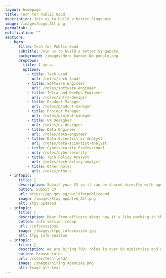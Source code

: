```yaml
---
layout: homepage
title: Tech for Public Good
description: Join us to build a better Singapore
image: /images/Logo_Alt.png
permalink: /
notification: ""
sections:
  - hero:
      title: Tech for Public Good
      subtitle: Join us to build a better Singapore
      background: /images/Hero banner_No people.png
      dropdown:
        title: I am a...
        options:
          - title: Tech Lead
            url: /roles/tech-lead/
          - title: Software Engineer
            url: /roles/software-engineer
          - title: Infra and DevOps Engineer
            url: /roles/infra-devops/
          - title: Product Manager
            url: /roles/product-manager
          - title: Project Manager
            url: /roles/project-manager
          - title: UX Designer
            url: /roles/ux-designer
          - title: Data Engineer
            url: /roles/data-engineer
          - title: Data Scientist or Analyst
            url: /roles/data-scientist-analyst
          - title: Cybersecurity Professional
            url: /roles/cybersecurity
          - title: Tech Policy Analyst
            url: /roles/tech-policy-analyst
          - title: Other Roles
            url: /roles/others
  - infopic:
      title: 📁
      description: Submit your CV so it can be shared directly with agency hiring managers
      button: Submit CV
      url: https://go.gov.sg/buildforpublicgood
      image: /images/Stay updated_Alt.png
      alt: stay updated
  - infopic:
      title: 💬
      description: Hear from officers about how it's like working in the public sector
      button: info session recap
      url: /infosessions
      image: /images/tfpg_infosession.jpg
      alt: tfpg info session
  - infopic:
      title: 💼
      description: We are hiring 700+ roles in over 60 ministries and agencies
      button: browse roles
      url: /roles/tech-lead/
      image: /images/hiring agencies.png
      alt: Image alt text
---
```

